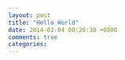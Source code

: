 ```yaml
---
layout: post
title: "Hello World"
date: 2014-02-04 00:20:38 +0800
comments: true
categories: 
---
```

